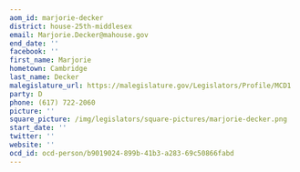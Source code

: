 ```yaml
---
aom_id: marjorie-decker
district: house-25th-middlesex
email: Marjorie.Decker@mahouse.gov
end_date: ''
facebook: ''
first_name: Marjorie
hometown: Cambridge
last_name: Decker
malegislature_url: https://malegislature.gov/Legislators/Profile/MCD1
party: D
phone: (617) 722-2060
picture: ''
square_picture: /img/legislators/square-pictures/marjorie-decker.png
start_date: ''
twitter: ''
website: ''
ocd_id: ocd-person/b9019024-899b-41b3-a283-69c50866fabd
---
```

